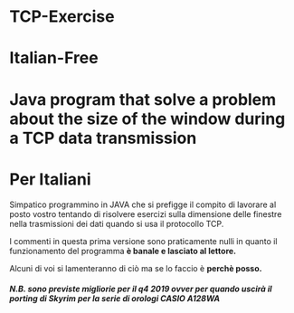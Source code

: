 # TCP-Exercise
<h1>Italian-Free<h1>
<p> Java program that solve a problem about the size of the window during a TCP data transmission</p>
<h1>Per Italiani</h1>
<p>Simpatico programmino in JAVA che si prefigge il compito di lavorare 
al posto vostro tentando di risolvere esercizi sulla dimensione delle finestre 
nella trasmissioni dei dati quando si usa il protocollo TCP.
</p>
<p>
I commenti in questa prima versione sono praticamente nulli 
in quanto il funzionamento del programma <b>è banale e lasciato al lettore.</b></p>

<p>Alcuni di voi si lamenteranno di ciò ma se lo faccio è <b>perchè posso.</b></p>
<h5>N.B. sono previste migliorie per il q4 2019 ovver per quando uscirà il porting di Skyrim per la serie di orologi CASIO A128WA<h5>
